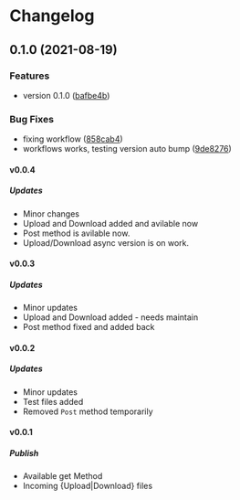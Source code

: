 # Changelog

## 0.1.0 (2021-08-19)

### Features

- version 0.1.0 ([bafbe4b](https://www.github.com/7urkm3n/pcloud/commit/bafbe4b1d0301eb99446c703176eb35d6dc41336))

### Bug Fixes

- fixing workflow ([858cab4](https://www.github.com/7urkm3n/pcloud/commit/858cab495be548013c3e61756e626ce17cd38db3))
- workflows works, testing version auto bump ([9de8276](https://www.github.com/7urkm3n/pcloud/commit/9de82767c31c1ae003e268910b23108bba4f2e8c))

#### v0.0.4

##### Updates

- Minor changes
- Upload and Download added and avilable now
- Post method is avilable now.
- Upload/Download async version is on work.

#### v0.0.3

##### Updates

- Minor updates
- Upload and Download added - needs maintain
- Post method fixed and added back

#### v0.0.2

##### Updates

- Minor updates
- Test files added
- Removed `Post` method temporarily

#### v0.0.1

##### Publish

- Available get Method
- Incoming {Upload|Download} files
